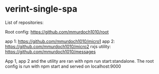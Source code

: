 # verint-single-spa

List of repositories:

Root config: https://github.com/mmurdoch1010/root

app 1: https://github.com/mmurdoch1010/micro1
app 2: https://github.com/mmurdoch1010/micro2
rxjs utility: https://github.com/mmurdoch1010/messages

App 1, app 2 and the utility are ran with npm run start:standalone. The root config is run with npm start and served on localhost:9000
